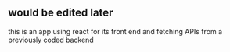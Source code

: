 ## would be edited later
this is an app using react for its front end and fetching APIs from a previously coded backend
